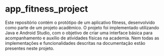 # app_fitness_project
Este repositório contém o protótipo de um aplicativo fitness, desenvolvido como parte de um projeto acadêmico. O projeto foi implementado utilizando Java e Android Studio, com o objetivo de criar uma interface básica para acompanhamento e auxílio de atividades físicas na academia. Nem todas as implementações e funcionalidades descritas na documentação estão presentes neste projeto.
